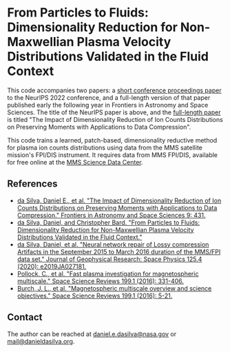 # From Particles to Fluids: Dimensionality Reduction for Non-Maxwellian Plasma Velocity Distributions Validated in the Fluid Context

This code accompanies two papers: a [short conference proceedings paper](https://ml4physicalsciences.github.io/2022/files/NeurIPS_ML4PS_2022_73.pdf) to the NeurIPS 2022 conference, and a full-length version of that paper published early the following year in Frontiers in Astronomy and Space Sciences. The title of the NeurIPS paper is above, and the [full-length paper](https://www.frontiersin.org/articles/10.3389/fspas.2022.1056508/full) is titled "The Impact of Dimensionality Reduction of Ion Counts Distributions on Preserving Moments with Applications to Data Compression".

This code trains a learned, patch-based, dimensionality reductive method for  plasma ion counts distributions using data from the MMS satellite mission's FPI/DIS instrument. It requires data from MMS FPI/DIS, available for free online at the [MMS Science Data Center](https://lasp.colorado.edu/mms/sdc/public/).

## References
* [da Silva, Daniel E., et al. "The Impact of Dimensionality Reduction of Ion Counts Distributions on Preserving Moments with Applications to Data Compression." Frontiers in Astronomy and Space Sciences 9: 431.](https://www.frontiersin.org/articles/10.3389/fspas.2022.1056508/full)
* [da Silva, Daniel, and Christopher Bard. "From Particles to Fluids: Dimensionality Reduction for Non-Maxwellian Plasma Velocity Distributions Validated in the Fluid Context."](https://ml4physicalsciences.github.io/2022/files/NeurIPS_ML4PS_2022_73.pdf)
* [da Silva, Daniel, et al. "Neural network repair of Lossy compression Artifacts in the September 2015 to March 2016 duration of the MMS/FPI data set." Journal of Geophysical Research: Space Physics 125.4 (2020): e2019JA027181.](https://doi.org/10.1029/2019JA027181) 
* [Pollock, C., et al. "Fast plasma investigation for magnetospheric multiscale." Space Science Reviews 199.1 (2016): 331-406.](https://doi.org/10.1007/s11214-016-0245-4)
* [Burch, J. L., et al. "Magnetospheric multiscale overview and science objectives." Space Science Reviews 199.1 (2016): 5-21.](https://doi.org/10.1007/s11214-015-0164-9)

## Contact
The author can be reached at [daniel.e.dasilva@nasa.gov](daniel.e.dasilva@nasa.gov) or [mail@danieldasilva.org](mail@danieldasilva.org).
